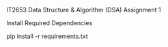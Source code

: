 IT2653 Data Structure & Algorithm (DSA) Assignment 1

Install Required Dependencies

pip install -r requirements.txt

